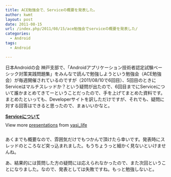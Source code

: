```yaml
---
title: ACE勉強会で、Serviceの概要を発表した。
author: kwmt
layout: post
date: 2011-08-15
url: /index.php/2011/08/15/ace勉強会でserviceの概要を発表した/
categories:
  - Android
tags:
  - Android

---
```

日本Androidの会 神戸支部で、「Androidアプリケーション技術者認定試験ベーシック対策実践問題集」をみんなで読んで勉強しようという勉強会（ACE勉強会）が毎週開催されているのですが（2011/08/10で6回目）、5回目のときにServiceはマルチスレッドか？という疑問が出たので、6回目までにServiceについて誰かまとめてきてーということだったので、手を上げてまとめた資料です。まとめたといっても、Developerサイトを訳しただけですが、それでも、疑問に対する回答はできると思ったので、まぁいいかなと。

<div style="width:425px" id="__ss_8852449">
  <strong style="display:block;margin:12px 0 4px"><a href="http://www.slideshare.net/yasi_life/service-8852449" title="Serviceについて" target="_blank">Serviceについて</a></strong> 
  
  <div style="padding:5px 0 12px">
    View more <a href="http://www.slideshare.net/" target="_blank">presentations</a> from <a href="http://www.slideshare.net/yasi_life" target="_blank">yasi_life</a>
  </div></p>
</div>

あくまでも概要なので、雰囲気だけでもつかんで頂けたら幸いです。発表時にスレッドのところなど突っ込まれました。もうちょうっと細かく見ないといけませんね。 

あ、結果的には質問した方の疑問には応えられなかったので、また次回ということになりました。なので、発表としては失敗ですね。もっと勉強しないと。